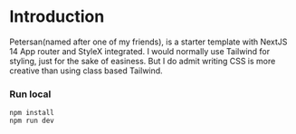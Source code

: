 # Introduction

Petersan(named after one of my friends), is a starter template with NextJS 14 App router and StyleX integrated. I would normally use Tailwind for styling, just for the sake of easiness. But I do admit writing CSS is more creative than using class based Tailwind.

### Run local

```
npm install
npm run dev
```
